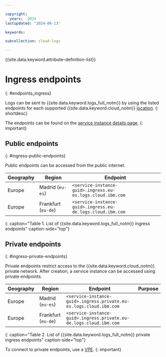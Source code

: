 ```yaml
---

copyright:
  years:  2024
lastupdated: "2024-06-13"

keywords: 

subcollection: cloud-logs

---
```


{{site.data.keyword.attribute-definition-list}}

# Ingress endpoints
{: #endpoints_ingress}

Logs can be sent to {{site.data.keyword.logs_full_notm}} by using the listed endpoints for each supported {{site.data.keyword.cloud_notm}} [location](/docs/cloud-logs?topic=cloud-logs-regions).
{: shortdesc}

The endpoints can be found on the [service instance details page](/docs/cloud-logs?topic=cloud-logs-observe&interface=ui#observe-cloud-ui).
{: important}

## Public endpoints
{: #ingress-public-endpoints}

Public endpoints can be accessed from the public internet. 

| Geography | Region                           | Endpoint |
|-----------|----------------------------------|---------------------|
| Europe  | Madrid (`eu-es`) | `<service-instance-guid>.ingress.eu-es.logs.cloud.ibm.com` |
| Europe  | Frankfurt (`eu-de`) | `<service-instance-guid>.ingress.eu-de.logs.cloud.ibm.com` |
{: caption="Table 1. List of {{site.data.keyword.logs_full_notm}} ingress endpoints" caption-side="top"}

## Private endpoints
{: #ingress-private-endpoints}

Private endpoints restrict access to the {{site.data.keyword.cloud_notm}} private network. After creation, a service instance can be accessed using private endpoints.

| Geography | Region                           | Endpoint | Purpose |
|-----------|----------------------------------|---------------------|--------------------|
| Europe  | Madrid (`eu-es`) | `<service-instance-guid>.ingress.private.eu-es.logs.cloud.ibm.com` |
| Europe  | Frankfurt (`eu-de`) | `<service-instance-guid>.ingress.private.eu-de.logs.cloud.ibm.com` |
{: caption="Table 2. List of {{site.data.keyword.logs_full_notm}} private ingress endpoints" caption-side="top"}


To connect to private endpoints, use a [VPE](/docs/cloud-logs?topic=cloud-logs-vpe-connection&interface=cli).
{: important}


